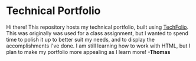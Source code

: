 # Technical Portfolio

Hi there! This repository hosts my technical portfolio, built using [TechFolio](http://techfolios.github.io). This was originally was used for a class assignment, but I wanted to spend time to polish it up to better suit my needs, and to display the accomplishments I've done. I am still learning how to work with HTML, but I plan to make my portfolio more appealing as I learn more!
**-Thomas**



